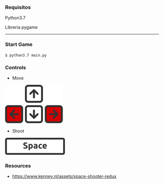 ### Requisitos
Python3.7

Libreria pygame
***
### Start Game
```
$ python3.7 main.py
```

### Controls

- Move

![right-left.png](https://github.com/martinavilasj/firstPythonGame/blob/eade0dd198bd329d346a3f52593ebcdd9c3d5df7/resources/others/right-left.png)

- Shoot

![space.png](resources/others/space.png)


### Resources
- https://www.kenney.nl/assets/space-shooter-redux
